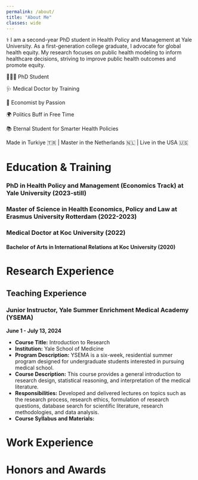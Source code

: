 ```yaml
---
permalink: /about/
title: "About Me"
classes: wide
---
```


⚕️ I am a second-year PhD student in Health Policy and Management at Yale University. As a first-generation college graduate, I advocate for global health equity. My research focuses on public health modeling to inform healthcare decisions, striving to improve public health outcomes and promote equity.

👨🏻‍💻 PhD Student

🩺 Medical Doctor by Training

🧮 Economist by Passion

🌍 Politics Buff in Free Time

📚 Eternal Student for Smarter Health Policies

Made in Turkiye 🇹🇷 | Master in the Netherlands 🇳🇱 | Live in the USA 🇺🇸


# Education & Training

### PhD in Health Policy and Management (Economics Track) at Yale University (2023-still)

### Master of Science in Health Economics, Policy and Law at Erasmus University Rotterdam (2022-2023) 

### Medical Doctor at Koc University (2022) 

#### Bachelor of Arts in International Relations at Koc University (2020)

# Research Experience

## Teaching Experience

### Junior Instructor, Yale Summer Enrichment Medical Academy (YSEMA)
**June 1 - July 13, 2024**

- **Course Title:** Introduction to Research
- **Institution:** Yale School of Medicine
- **Program Description:** YSEMA is a six-week, residential summer program designed for undergraduate students interested in pursuing medical school.
- **Course Description:** This course provides a general introduction to research design, statistical reasoning, and interpretation of the medical literature. 
- **Responsibilities:** Developed and delivered lectures on topics such as the research process, research ethics, formulation of research questions, database search for scientific literature, research methodologies, and data analysis.
- **Course Syllabus and Materials:** 

# Work Experience

# Honors and Awards
